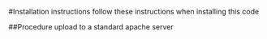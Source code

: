 #Installation instructions
follow these instructions when installing this code

##Procedure
upload to a standard apache server